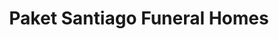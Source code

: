 ---
title: "Paket Santiago Funeral Homes"
url: /marikina/paket-santiago-funeral-homes/
shop: Bestattungen
---